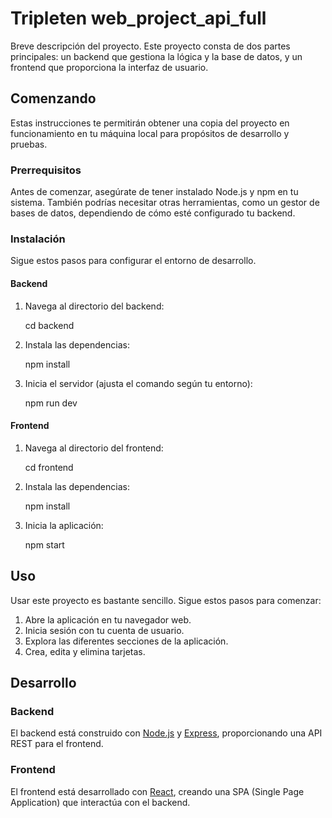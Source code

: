 # Tripleten web_project_api_full

Breve descripción del proyecto. Este proyecto consta de dos partes principales: un backend que gestiona la lógica y la base de datos, y un frontend que proporciona la interfaz de usuario.

## Comenzando

Estas instrucciones te permitirán obtener una copia del proyecto en funcionamiento en tu máquina local para propósitos de desarrollo y pruebas.

### Prerrequisitos

Antes de comenzar, asegúrate de tener instalado Node.js y npm en tu sistema. También podrías necesitar otras herramientas, como un gestor de bases de datos, dependiendo de cómo esté configurado tu backend.

### Instalación

Sigue estos pasos para configurar el entorno de desarrollo.

#### Backend

1. Navega al directorio del backend:

    cd backend
2. Instala las dependencias:

    npm install

3. Inicia el servidor (ajusta el comando según tu entorno):

    npm run dev


#### Frontend

1. Navega al directorio del frontend:

    cd frontend

2. Instala las dependencias:

    npm install

3. Inicia la aplicación:

    npm start


## Uso

Usar este proyecto es bastante sencillo. Sigue estos pasos para comenzar:

1. Abre la aplicación en tu navegador web.
2. Inicia sesión con tu cuenta de usuario.
3. Explora las diferentes secciones de la aplicación.
4. Crea, edita y elimina tarjetas.


## Desarrollo

### Backend

El backend está construido con [Node.js](https://nodejs.org/) y [Express](https://expressjs.com/), proporcionando una API REST para el frontend.

### Frontend

El frontend está desarrollado con [React](https://reactjs.org/), creando una SPA (Single Page Application) que interactúa con el backend.

